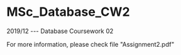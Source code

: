 # MSc_Database_CW2

2019/12 --- Database Coursework 02

For more information, please check file "Assignment2.pdf"
